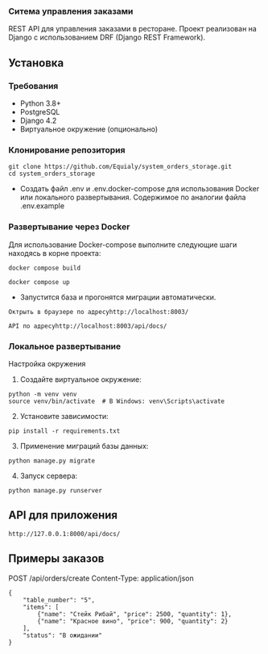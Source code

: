 ### Ситема управления заказами
REST API для управления заказами в ресторане. Проект реализован на Django с использованием DRF (Django REST Framework).

## Установка

### Требования
- Python 3.8+
- PostgreSQL
- Django 4.2
- Виртуальное окружение (опционально)

### Клонирование репозитория
```
git clone https://github.com/Equialy/system_orders_storage.git
cd system_orders_storage
```
- Создать файл .env и .env.docker-compose для использования Docker или локального развертывания. Содержимое по аналогии файла .env.example


### Развертывание через Docker

Для использование Docker-compose выполните следующие шаги находясь в корне проекта:
```
docker compose build
```
```
docker compose up
```

- Запустится база и прогонятся миграции автоматически. 

```
Октрыть в браузере по адресуhttp://localhost:8003/
```
```
API по адресуhttp://localhost:8003/api/docs/
```

### Локальное развертывание
Настройка окружения
1. Создайте виртуальное окружение:
```
python -m venv venv
source venv/bin/activate  # В Windows: venv\Scripts\activate
```

2. Установите зависимости:
```
pip install -r requirements.txt
```
3. Применение миграций базы данных:
```
python manage.py migrate
```
4. Запуск сервера:
```
python manage.py runserver
```

## API для приложения

```http://127.0.0.1:8000/api/docs/```

## Примеры заказов

POST /api/orders/create
Content-Type: application/json
```
{
    "table_number": "5",
    "items": [
        {"name": "Стейк Рибай", "price": 2500, "quantity": 1},
        {"name": "Красное вино", "price": 900, "quantity": 2}
    ],
    "status": "В ожидании"
}
```
